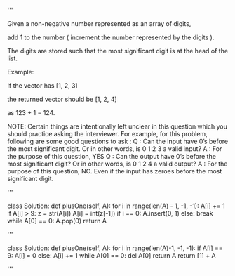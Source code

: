 '''

Given a non-negative number represented as an array of digits,

add 1 to the number ( increment the number represented by the digits ).

The digits are stored such that the most significant digit is at the head of the list.

Example:

If the vector has \[1, 2, 3\]

the returned vector should be \[1, 2, 4\]

as 123 + 1 = 124.

NOTE: Certain things are intentionally left unclear in this question which you should practice asking the interviewer.
For example, for this problem, following are some good questions to ask :
Q : Can the input have 0’s before the most significant digit. Or in other words, is 0 1 2 3 a valid input?
A : For the purpose of this question, YES
Q : Can the output have 0’s before the most significant digit? Or in other words, is 0 1 2 4 a valid output?
A : For the purpose of this question, NO. Even if the input has zeroes before the most significant digit.

'''

class Solution:
def plusOne(self, A):
for i in range(len(A) - 1, -1, -1):
A\[i\] += 1
if A\[i\] > 9:
z = str(A\[i\])
A\[i\] = int(z\[-1\])
if i == 0:
A.insert(0, 1)
else:
break
while A\[0\] == 0:
A.pop(0)
return A

'''

class Solution:
def plusOne(self, A):
for i in range(len(A)-1, -1, -1):
if A\[i\] == 9:
A\[i\] = 0
else:
A\[i\] += 1
while A\[0\] == 0:
del A\[0\]
return A
return \[1\] + A

'''
